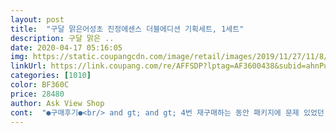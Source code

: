 ```yaml
---
layout: post 
title:  "구달 맑은어성초 진정에센스 더블에디션 기획세트, 1세트" 
description: 구달 맑은 ..
date: 2020-04-17 05:16:05 
img: https://static.coupangcdn.com/image/retail/images/2019/11/27/11/8/07a273c1-1fbb-49ce-876d-0861a7a73cb6.jpg 
linkUrl: https://link.coupang.com/re/AFFSDP?lptag=AF3600438&subid=ahnPublicAsk&pageKey=344442628&itemId=1094158332&vendorItemId=5612366916&traceid=V0-113-41ef04de580e26ef 
categories: [1010] 
color: BF360C 
price: 28480 
author: Ask View Shop 
cont:  "●구매후기●<br/> and gt; and gt; 4번 재구매하는 동안 패키지에 문제 있었던 적은 없었네요.<br/><br/> and gt; and gt; 거북스럽지 않고 ‘산뜻 + 촉촉 + 피부에 가볍게 보습 코팅’하는 느낌이 듭니다.<br/><br/> and gt; and gt; 제가 건복합성 피부인데, 화장품 바르고 피부가 답답한 것을 정말 싫어하거든요.<br/><br/> and gt; and gt; 팩용 화장솜에 에센스를 적신 뒤, 눈 밑 볼 부위에 15분 정도 부착하면 정말 효과 있습니다.<br/><br/> and gt; and gt; 피부에 바르는 동안에는 향이 인지되었는데, 다 바르고 나면 잔향은 없습니다.<br/><br/> and gt; and gt; 향이 인위적이지 않고 자연스러워서 좋더군요.<br/> 자기 전에 바르면 릴랙스하는데 도움 됩니다.<br/><br/> and gt; and gt; 확실히 얼굴 피부 온도가 떨어지면서 진정되는 것이 느껴집니다.<br/><br/><br/> - 20대 후반에 갑자기 생긴 홍조와 피부 예민함의 진정에 효과가 좋아서 정착해서 사용 중입니다.<br/><br/><br/> - 구달 어성초 에센스를 사용하는 동안 트러블이 거의 나지 않았습니다.<br/> 정말 잘 맞았나 봅니다.<br/><br/><br/> - 냉장고에 넣어 두고 사용하면 더 좋습니다.<br/><br/><br/> - 바르면 피부에 착착 밀착하면서 빠르게 흡수됩니다.<br/><br/><br/> - 수분만 보충된 마무리감에 피부가 숨 쉬는 느낌이 들어서 잘 맞았습니다.<br/> 유분기는 거의 못 느꼈습니다.<br/><br/><br/> - 아침, 저녁 사용하는 것 기준으로 에센스 150ml 1통은 약 한 달 사용합니다.<br/><br/><br/> - 아침에 머리 말리면서 ‘에센스 팩’을 하면 메이크업이 찰떡처럼 잘됩니다.<br/> 전 매일 합니다.<br/><br/><br/> - 에센스 150ml x 2, 크림 50ml, 솜 모두 깔끔하게 배송되었습니다.<br/><br/><br/> - 에센스 다음 크림을 발라도 서로 잘 어우러집니다.<br/><br/><br/> - 에센스 통이 특이하진 않습니다.<br/> 일반적인데 에센스 덜어내기 편합니다.<br/><br/><br/> - 첫 느낌은 잘 흐르고 라이트 하지만, 바른 뒤에는 에센스의 밀도가 느껴집니다.<br/><br/><br/> - 청량하고 그리너리 향이 은은하게 납니다.<br/><br/><br/> - 크림 제형은 피부 위에서 잘 흐르는, 꾸덕꾸덕하지 않고 매우 산뜻한 타입입니다.<br/><br/><br/> - 튜브 용기의 유연성이 좋고 크림 제형이 라이트 해서 많이 누르지 않아도 쉽게 크림을 덜어낼 수 있습니다.<br/><br/><br/> - 피부에 쉽고 빠르게 도포되는 것은 물론, 흡수가 빠릅니다.<br/><br/><br/> - 향은 에센스와 같습니다.<br/><br/>1) 패키지 구성 및 내용물 양<br/>1.<br/> 제품 특징<br/>2) 에센스<br/>2.<br/> 사용감 ( 1년 가까이 사용 )<br/>3) 크림<br/>3.<br/> 추천하는 사용법<br/>구달 어성초 에센스가 한세트가 3만원대인걸로 알고 있는데 에센스 1+1에 수분크림까지 같이판매하는데 심지어 5천원 할인쿠폰까지 있어서 진짜 저렴하게 구매했어요.<br/><br/>동봉되어 있는 솜으로 피부표면 닦아내고 안쪽 면으로 스킨팩 2분 정도 했는데 바로 진정되고 피부가 촉촉해지는 느낌 들더라구요 ㅜㅜ 그전까진 프리메라 오가니언스 라인 사용했었는데 구달로 갈아탈거 같아요.<br/> 그만큼 좋아요 ㅜㅜ다들 꼭 써보셨음 좋겠어요!<br/>왜 이제서야 안거지 ,,,? 할 정도로 정말 효과가 좋았어요ㅠㅠ 이전에 대부분잘맞는다고 하던 병풀도 안맞아서 내피부는 약만이 답이가 싶었는데 어성초바르고 일단 피부결에서 가장 큰 변화를 느꼈고 전에는 제피부가 복합아니면 지성이라서 스킨케어를 가볍게만 하거나 많은 단계로 바르면 안된다고 생각했는데 제 착각이였어요 복합, 지성도 춱춱하고 수분수분한 제품써도 된다는걸 ,,,, (바로 어성초) 피부가 촉촉하고 수분감 가득이라 좁살들이 다 사라졌어요 !! ㅠㅠㅠ 아니아니 안나요 좁살이 아니 좁살이 제피부에 없어요 정말 제 인생템입니다 ... <br/>!!!!<br/>원래 피부가 민감성+건성타입이고 요즘 환절기라 피부 트러블이 생기고 간지럽고 거칠어서 받자마자 바로 사용해보았어요.<br/> 향은 진짜 리얼 어성초 ㅋㅋㅋ약초냄새 강하게 나요.<br/> 근데 전 그런 향을 오히려 더 좋아해서 아주 마음에 들었네요.<br/><br/>피부 진정 및 토너 대용으로 구달 어성초 에센스를 사용합니다.<br/><br/>한 번 사용한 뒤로 마음에 들어서 계속 재구매 중입니다.<br/><br/>" 
---
```

